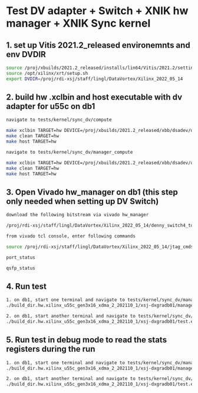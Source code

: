 # Test DV adapter + Switch + XNIK hw manager + XNIK Sync kernel 
## 1. set up Vitis 2021.2_released environemnts and env DVDIR

```sh
source /proj/xbuilds/2021.2_released/installs/lin64/Vitis/2021.2/settings64.sh
source /opt/xilinx/xrt/setup.sh
export DVDIR=/proj/rdi-xsj/staff/lingl/DataVortex/Xilinx_2022_05_14
```

## 2. build hw .xclbin and host executable with dv adapter for u55c on db1

```sh
navigate to tests/kernel/sync_dv/compute

make xclbin TARGET=hw DEVICE=/proj/xbuilds/2021.2_released/xbb/dsadev/opt/xilinx/platforms/xilinx_u55c_gen3x16_xdma_2_202110_1/xilinx_u55c_gen3x16_xdma_2_202110_1.xpfm INTERFACE=2
make clean TARGET=hw
make host TARGET=hw

navigate to tests/kernel/sync_dv/manager_compute

make xclbin TARGET=hw DEVICE=/proj/xbuilds/2021.2_released/xbb/dsadev/opt/xilinx/platforms/xilinx_u55c_gen3x16_xdma_2_202110_1/xilinx_u55c_gen3x16_xdma_2_202110_1.xpfm INTERFACE=2
make clean TARGET=hw
make host TARGET=hw

```

## 3. Open Vivado hw_manager on db1 (this step only needed when setting up DV Switch)

```sh
download the following bitstream via vivado hw_manager

/proj/rdi-xsj/staff/lingl/DataVortex/Xilinx_2022_05_14/denny_switch4_top_v2.0.2-17-g018db82.bit

from vivado tcl console, enter following commands

source /proj/rdi-xsj/staff/lingl/DataVortex/Xilinx_2022_05_14/jtag_cmds.tcl

port_status

qsfp_status
```

## 4. Run test 

```sh
1. on db1, start one terminal and navigate to tests/kernel/sync_dv/manager_compute, and run
./build_dir.hw.xilinx_u55c_gen3x16_xdma_2_202110_1/xsj-dxgradb01/manager_compute.exe /proj/rdi-xsj/staff/lingl/nobkup/xclbins/sync_dv/manager_compute/xnikSyncDV_manager_compute.xclbin 0 3 1024 200 1

2. on db1, start another terminal and navigate to tests/kernel/sync_dv/compute, and run
./build_dir.hw.xilinx_u55c_gen3x16_xdma_2_202110_1/xsj-dxgradb01/test.exe /proj/rdi-xsj/staff/lingl/nobkup/xclbins/sync_dv/compute/xnikSyncDV_compute.xclbin 1 3 1024

```

## 5. Run test in debug mode to read the stats registers during the run

```sh
1. on db1, start one terminal and navigate to tests/kernel/sync_dv/manager_compute, and run
./build_dir.hw.xilinx_u55c_gen3x16_xdma_2_202110_1/xsj-dxgradb01/manager_compute.exe /proj/rdi-xsj/staff/lingl/nobkup/xclbins/sync_dv/manager_compute/xnikSyncDV_manager_compute.xclbin 0 3 1024 200 1 debug 128 0 2

2. on db1, start another terminal and navigate to tests/kernel/sync_dv/compute, and run
./build_dir.hw.xilinx_u55c_gen3x16_xdma_2_202110_1/xsj-dxgradb01/test.exe /proj/rdi-xsj/staff/lingl/nobkup/xclbins/sync_dv/compute/xnikSyncDV_compute.xclbin 1 3 1024 debug 128 0 2

```
